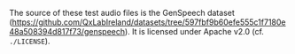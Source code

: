 The source of these test audio files is the GenSpeech dataset (https://github.com/QxLabIreland/datasets/tree/597fbf9b60efe555c1f7180e48a508394d817f73/genspeech). It is licensed under Apache v2.0 (cf. `./LICENSE`).
